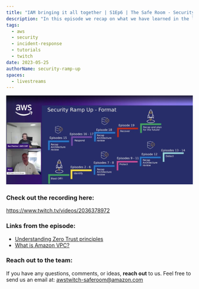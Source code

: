 ```yaml
---
title: "IAM bringing it all together | S1Ep6 | The Safe Room - Security Ramp-Up"
description: "In this episode we recap on what we have learned in the last episodes about least privilege. We then discuss the architecture of the startup and how we will build a VPC (Virtual Private Cloud) to facilitate our hosting of services."
tags:
  - aws
  - security
  - incident-response
  - tutorials
  - twitch
date: 2023-05-25
authorName: security-ramp-up
spaces:
  - livestreams
---
```


![Screenshot from the stream](images/episode-6.webp)


### Check out the recording here:

https://www.twitch.tv/videos/2036378972


### Links from the episode:

- [Understanding Zero Trust principles](https://docs.aws.amazon.com/prescriptive-guidance/latest/strategy-zero-trust-architecture/zero-trust-principles.html)
- [What is Amazon VPC?](https://docs.aws.amazon.com/vpc/latest/userguide/what-is-amazon-vpc.html)

### Reach out to the team:

If you have any questions, comments, or ideas, **reach out** to us. Feel free to send us an email at: [awstwitch-saferoom@amazon.com](mailto:awstwitch-saferoom@amazon.com)

